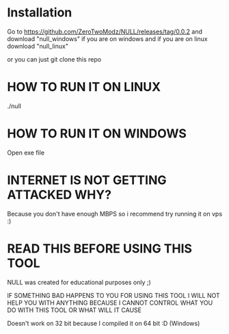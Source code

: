 # Installation
Go to https://github.com/ZeroTwoModz/NULL/releases/tag/0.0.2 and download "null_windows" if you are on windows and if you are on linux download "null_linux"

or you can just git clone this repo

# HOW TO RUN IT ON LINUX

./null 

# HOW TO RUN IT ON WINDOWS
Open exe file

# INTERNET IS NOT GETTING ATTACKED WHY?
Because you don't have enough MBPS so i recommend try running it on vps :)

# READ THIS BEFORE USING THIS TOOL

NULL was created for educational purposes only ;)

IF SOMETHING BAD HAPPENS TO YOU FOR USING THIS TOOL I WILL NOT HELP YOU WITH ANYTHING BECAUSE I CANNOT CONTROL WHAT YOU DO WITH THIS TOOL OR WHAT WILL IT CAUSE

Doesn't work on 32 bit because I compiled it on 64 bit :D (Windows)
